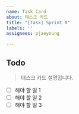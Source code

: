 ```yaml
---
name: Task Card
about: 테스크 카드
title: "[Task] Sprint 0"
labels: ''
assignees: pjaeyoung

---
```


##  Todo

> 태스크 카드 설명입니다. 

- [ ] 해야 할 일 1
- [ ] 해야 할 일 2
- [ ] 해야 할 일 3
